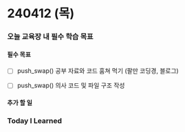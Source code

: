 # 240412 (목)

### 오늘 교육장 내 필수 학습 목표

#### 필수 목표

- [ ] push_swap() 공부 자료와 코드 훔쳐 먹기 (팔만 코딩경, 블로그)

- [ ] push_swap() 의사 코드 및 파일 구조 작성

#### 추가 할 일

### Today I Learned

